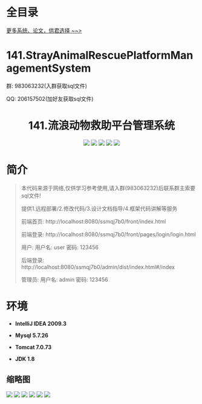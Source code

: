 # 全目录

[更多系统、论文，供君选择 ~~>](https://www.yuque.com/wisebit/blog)

# 141.StrayAnimalRescuePlatformManagementSystem

<p>群: 983063232(入群获取sql文件)</p>
<p>QQ: 206157502(加好友获取sql文件)</p>

<p><h1 align="center">141.流浪动物救助平台管理系统</h1></p>



<p align="center">
	<img src="https://img.shields.io/badge/jdk-1.8-orange.svg"/>
    <img src="https://img.shields.io/badge/spring-5.x-lightgrey.svg"/>
    <img src="https://img.shields.io/badge/springmvc-5.x-lightgrey.svg"/>
    <img src="https://img.shields.io/badge/mysql-5.x-yellow.svg"/>
    <img src="https://img.shields.io/badge/vue-3.x-blue.svg"/>
</p>

# 简介

> 本代码来源于网络,仅供学习参考使用,请入群(983063232)后联系群主索要sql文件!
>
> 提供1.远程部署/2.修改代码/3.设计文档指导/4.框架代码讲解等服务
>
> 前端首页: http://localhost:8080/ssmqj7b0/front/index.html
>
> 前端登录: http://localhost:8080/ssmqj7b0/front/pages/login/login.html
>
> 用户: 用户名: user  密码: 123456
>
> 后端登录: http://localhost:8080/ssmqj7b0/admin/dist/index.html#/index
>
> 管理员: 用户名: admin 密码: 123456




# 环境

- <b>IntelliJ IDEA 2009.3</b>

- <b>Mysql 5.7.26</b>

- <b>Tomcat 7.0.73</b>

- <b>JDK 1.8</b>




## 缩略图

![](https://bitwise.oss-cn-heyuan.aliyuncs.com/2024/9/10/04c19e7a-ff66-4df5-bc92-940720184ca6.png)
![](https://bitwise.oss-cn-heyuan.aliyuncs.com/2024/9/10/275ccc50-c298-4c5a-8ef8-3555c3af13b3.png)
![](https://bitwise.oss-cn-heyuan.aliyuncs.com/2024/9/10/a415edf5-1cf9-45a5-bbc0-80824f6d5b45.png)
![](https://bitwise.oss-cn-heyuan.aliyuncs.com/2024/9/10/6cbfb8e4-4117-44d9-8ea9-1be8cdf358e3.png)
![](https://bitwise.oss-cn-heyuan.aliyuncs.com/2024/9/10/c59ed1a3-b78c-4760-9788-7372a50da318.png)
![](https://bitwise.oss-cn-heyuan.aliyuncs.com/2024/9/10/84da15eb-1b25-41b4-ad7a-48c28414ef07.png)


